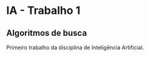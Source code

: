 # IA - Trabalho 1

## Algoritmos de busca

Primeiro trabalho da disciplina de Inteligência Artificial.
